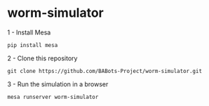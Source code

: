 # worm-simulator

1 - Install Mesa
```
pip install mesa
```
2 - Clone this repository
```
git clone https://github.com/BABots-Project/worm-simulator.git
```
3 - Run the simulation in a browser
```
mesa runserver worm-simulator
```
